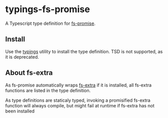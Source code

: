 # typings-fs-promise
A Typescript type definition for [fs-promise](https://github.com/kevinbeaty/fs-promise).

## Install

Use the [typings](https://github.com/typings/typings) utility to install the type definition. TSD is not supported, as it is deprecated.

## About fs-extra

As fs-promise automatically wraps [fs-extra](https://github.com/jprichardson/node-fs-extra) if it is installed, all fs-extra functions are listed in the type definition.

As type definitions are staticaly typed, invoking a promisified fs-extra function will always compile, but might fail at runtime if fs-extra has not been installed
